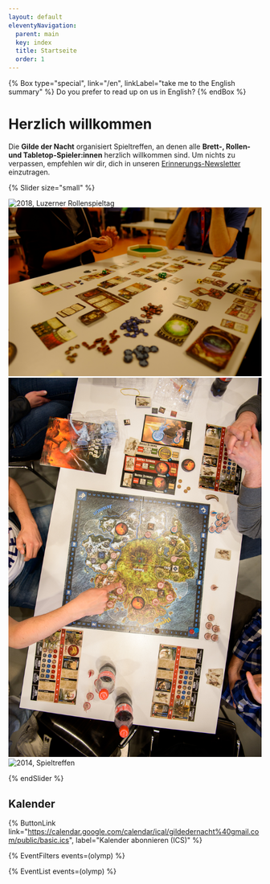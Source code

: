 ```yaml
---
layout: default
eleventyNavigation:
  parent: main
  key: index
  title: Startseite
  order: 1
---
```


{% Box type="special", link="/en", linkLabel="take me to the English summary" %}
Do you prefer to read up on us in English?
{% endBox %}

# Herzlich willkommen

Die **Gilde der Nacht** organisiert Spieltreffen, an denen alle **Brett-, Rollen- und Tabletop-Spieler:innen** herzlich willkommen sind. Um nichts zu verpassen, empfehlen wir dir, dich in unseren [Erinnerungs-Newsletter](/newsletter) einzutragen.

{% Slider size="small" %}

![2018, Luzerner Rollenspieltag](./images/2018-rollenspieltag.jpg)
![2017, Spieltreffen](./images/2017-spieltreffen.jpg)
![2016, Luzerner Spieltage](./images/2016-spieltage.jpg)
![2014, Spieltreffen](./images/2014-spieltreffen.jpg)

{% endSlider %}

## Kalender

{% ButtonLink link="https://calendar.google.com/calendar/ical/gildedernacht%40gmail.com/public/basic.ics", label="Kalender abonnieren (ICS)" %}

{% EventFilters events=(olymp) %}

{% EventList events=(olymp) %}
